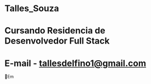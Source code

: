 # Talles_Souza
# Cursando Residencia  de Desenvolvedor Full Stack
# E-mail - tallesdelfino1@gmail.com
🎈Em
